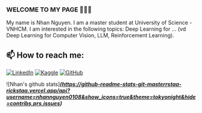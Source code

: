 ### WELCOME TO MY PAGE 👋👋👋
My name is Nhan Nguyen. I am a master student at University of Science - VNHCM. I am interested in the following topics: Deep Learning for ... (vd Deep Learning for Computer Vision, LLM, Reinforcement Learning).<br>

## 📫 How to reach me: 

[![LinkedIn](https://img.shields.io/badge/-LinkedIn-blue?style=flat&logo=linkedin)](https://www.linkedin.com/in/ntn0801/)
[![Kaggle](https://img.shields.io/badge/-Kaggle-20BEFF?style=flat&logo=kaggle&logoColor=white)](https://www.kaggle.com/ssssws/)
[![GitHub](https://img.shields.io/badge/-GitHub-181717?style=flat&logo=github&logoColor=white)](https://github.com/)



![Nhan's github stats]***(https://github-readme-stats-git-masterrstaa-rickstaa.vercel.app/api?username=nhannguyen0108&show_icons=true&theme=tokyonight&hide=contribs,prs,issues)***

